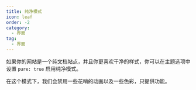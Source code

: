```yaml
---
title: 纯净模式
icon: leaf
order: -2
category:
  - 界面
tag:
  - 界面
---
```


如果你的网站是一个纯文档站点，并且你更喜欢干净的样式，你可以在主题选项中设置 `pure: true` 启用纯净模式。

在这个模式下，我们会禁用一些花哨的动画以及一些色彩，只提供功能。
